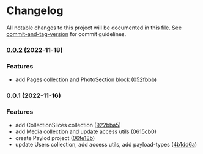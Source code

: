 # Changelog

All notable changes to this project will be documented in this file. See [commit-and-tag-version](https://github.com/absolute-version/commit-and-tag-version) for commit guidelines.

### [0.0.2](https://github.com/marco-santana/payload-cms/compare/v0.0.1...v0.0.2) (2022-11-18)

### Features

- add Pages collection and PhotoSection block ([052fbbb](https://github.com/marco-santana/payload-cms/commit/052fbbba1d09725c1dfec3e80770c7106e0c1517))

### 0.0.1 (2022-11-16)

### Features

- add CollectionSlices collection ([922bba5](https://github.com/marco-santana/payload-cms/commit/922bba5ef7412669fb48e15ac0a8d09473ee3d3d))
- add Media collection and update access utils ([0615cb0](https://github.com/marco-santana/payload-cms/commit/0615cb0697b5da86c0bb460129ba70c31981e416))
- create Paylod project ([06fe18b](https://github.com/marco-santana/payload-cms/commit/06fe18b5f17db8c72b668cd98ccd9945106d3ca1))
- update Users collection, add access utils, add payload-types ([4b1dd6a](https://github.com/marco-santana/payload-cms/commit/4b1dd6a63a15c90ac8d74a9c81022d49a49020fc))
